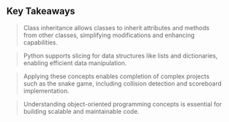 ## Key Takeaways
> Class inheritance allows classes to inherit attributes and methods from other classes, simplifying modifications and enhancing capabilities.

> Python supports slicing for data structures like lists and dictionaries, enabling efficient data manipulation.

> Applying these concepts enables completion of complex projects such as the snake game, including collision detection and scoreboard implementation.

> Understanding object-oriented programming concepts is essential for building scalable and maintainable code.
